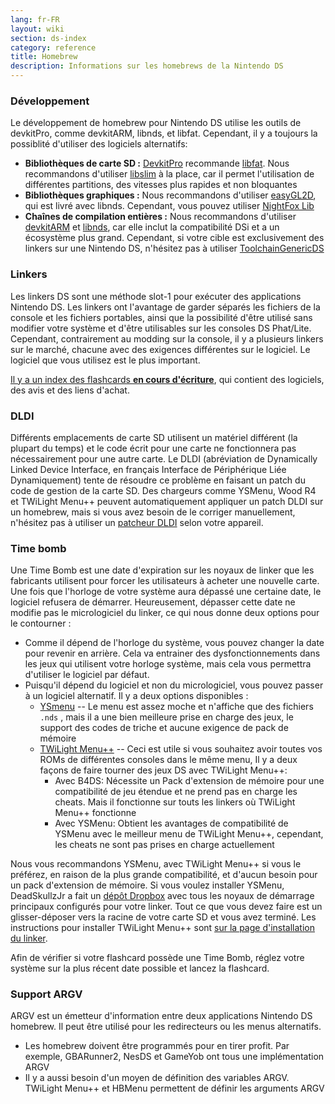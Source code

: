 ```yaml
---
lang: fr-FR
layout: wiki
section: ds-index
category: reference
title: Homebrew
description: Informations sur les homebrews de la Nintendo DS
---
```


### Développement

Le développement de homebrew pour Nintendo DS utilise les outils de devkitPro, comme devkitARM, libnds, et libfat. Cependant, il y a toujours la possiblité d'utiliser des logiciels alternatifs:

- **Bibliothèques de carte SD :** [DevkitPro](https://devkitpro.org/) recommande [libfat](https://github.com/devkitPro/libfat). Nous recommandons d'utiliser [libslim](https://github.com/DS-Homebrew/libslim/) à la place, car il permet l'utilisation de différentes partitions, des vitesses plus rapides et non bloquantes
- **Bibliothèques graphiques :** Nous recommandons d'utiliser [easyGL2D](http://rel.phatcode.net/junk.php?id=117), qui est livré avec libnds. Cependant, vous pouvez utiliser [NightFox Lib](https://github.com/knightfox75/nds_nflib)
- **Chaînes de compilation entières :** Nous recommandons d'utiliser [devkitARM](https://devkitpro.org/wiki/Getting_Started) et [libnds](https://libnds.devkitpro.org/), car elle inclut la compatibilité DSi et a un écosystème plus grand. Cependant, si votre cible est exclusivement des linkers sur une Nintendo DS, n'hésitez pas à utiliser [ToolchainGenericDS](https://bitbucket.org/Coto88/toolchaingenericds)

### Linkers

Les linkers DS sont une méthode slot-1 pour exécuter des applications Nintendo DS. Les linkers ont l'avantage de garder séparés les fichiers de la console et les fichiers portables, ainsi que la possibilité d'être utilisé sans modifier votre système et d'être utilisables sur les consoles DS Phat/Lite. Cependant, contrairement au modding sur la console, il y a plusieurs linkers sur le marché, chacune avec des exigences différentes sur le logiciel. Le logiciel que vous utilisez est le plus important.

[Il y a un index des flashcards **en cours d'écriture**](https://nightyoshi370.github.io/mm-github-pages-starter/), qui contient des logiciels, des avis et des liens d'achat.

### DLDI

Différents emplacements de carte SD utilisent un matériel différent (la plupart du temps) et le code écrit pour une carte ne fonctionnera pas nécessairement pour une autre carte. Le DLDI (abréviation de Dynamically Linked Device Interface, en français Interface de Périphérique Liée Dynamiquement) tente de résoudre ce problème en faisant un patch du code de gestion de la carte SD. Des chargeurs comme YSMenu, Wood R4 et TWiLight Menu++ peuvent automatiquement appliquer un patch DLDI sur un homebrew, mais si vous avez besoin de le corriger manuellement, n'hésitez pas à utiliser un [patcheur DLDI](https://www.chishm.com/DLDI#tools) selon votre appareil.

### Time bomb

Une Time Bomb est une date d'expiration sur les noyaux de linker que les fabricants utilisent pour forcer les utilisateurs à acheter une nouvelle carte. Une fois que l'horloge de votre système aura dépassé une certaine date, le logiciel refusera de démarrer. Heureusement, dépasser cette date ne modifie pas le micrologiciel du linker, ce qui nous donne deux options pour le contourner :

- Comme il dépend de l'horloge du système, vous pouvez changer la date pour revenir en arrière. Cela va entrainer des dysfonctionnements dans les jeux qui utilisent votre horloge système, mais cela vous permettra d'utiliser le logiciel par défaut.
- Puisqu'il dépend du logiciel et non du micrologiciel, vous pouvez passer à un logiciel alternatif. Il y a deux options disponibles :
   - [YSmenu](https://gbatemp.net/threads/retrogamefan-updates-releases.267243/) -- Le menu est assez moche et n'affiche que des fichiers `.nds` , mais il a une bien meilleure prise en charge des jeux, le support des codes de triche et aucune exigence de pack de mémoire
   - [TWiLight Menu++](https://github.com/DS-Homebrew/TWiLightMenu) -- Ceci est utile si vous souhaitez avoir toutes vos ROMs de différentes consoles dans le même menu, Il y a deux façons de faire tourner des jeux DS avec TWiLight Menu++:
      - Avec B4DS: Nécessite un Pack d'extension de mémoire pour une compatibilité de jeu étendue et ne prend pas en charge les cheats. Mais il fonctionne sur touts les linkers où TWiLight Menu++ fonctionne
      - Avec YSMenu: Obtient les avantages de compatibilité de YSMenu avec le meilleur menu de TWiLight Menu++, cependant, les cheats ne sont pas prises en charge actuellement

Nous vous recommandons YSMenu, avec TWiLight Menu++ si vous le préférez, en raison de la plus grande compatibilité, et d'aucun besoin pour un pack d'extension de mémoire. Si vous voulez installer YSMenu, DeadSkullzJr a fait un [dépôt Dropbox](https://www.dropbox.com/sh/egadrhxj8gimu5t/AACv2KqWmeXEHkxoYRluobxha?dl=0) avec tous les noyaux de démarrage principaux configurés pour votre linker. Tout ce que vous devez faire est un glisser-déposer vers la racine de votre carte SD et vous avez terminé. Les instructions pour installer TWiLight Menu++ sont [sur la page d'installation du linker](../twilightmenu/installing-flashcard).

Afin de vérifier si votre flashcard possède une Time Bomb, réglez votre système sur la plus récent date possible et lancez la flashcard.

### Support ARGV
ARGV est un émetteur d'information entre deux applications Nintendo DS homebrew. Il peut être utilisé pour les redirecteurs ou les menus alternatifs.

- Les homebrew doivent être programmés pour en tirer profit. Par exemple, GBARunner2, NesDS et GameYob ont tous une implémentation ARGV
- Il y a aussi besoin d'un moyen de définition des variables ARGV. TWiLight Menu++ et HBMenu permettent de définir les arguments ARGV
